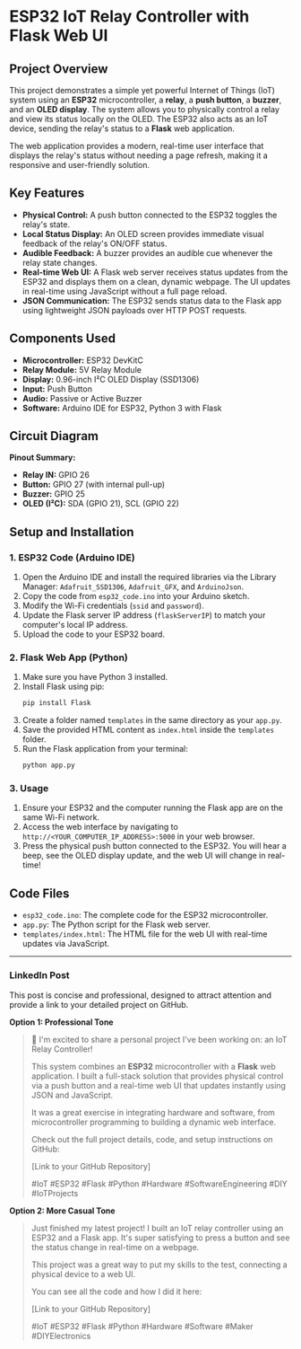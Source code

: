 # ESP32 IoT Relay Controller with Flask Web UI

## Project Overview

This project demonstrates a simple yet powerful Internet of Things (IoT) system using an **ESP32** microcontroller, a **relay**, a **push button**, a **buzzer**, and an **OLED display**. The system allows you to physically control a relay and view its status locally on the OLED. The ESP32 also acts as an IoT device, sending the relay's status to a **Flask** web application.

The web application provides a modern, real-time user interface that displays the relay's status without needing a page refresh, making it a responsive and user-friendly solution.

## Key Features

* **Physical Control:** A push button connected to the ESP32 toggles the relay's state.
* **Local Status Display:** An OLED screen provides immediate visual feedback of the relay's ON/OFF status.
* **Audible Feedback:** A buzzer provides an audible cue whenever the relay state changes.
* **Real-time Web UI:** A Flask web server receives status updates from the ESP32 and displays them on a clean, dynamic webpage. The UI updates in real-time using JavaScript without a full page reload.
* **JSON Communication:** The ESP32 sends status data to the Flask app using lightweight JSON payloads over HTTP POST requests.

## Components Used

* **Microcontroller:** ESP32 DevKitC
* **Relay Module:** 5V Relay Module
* **Display:** 0.96-inch I²C OLED Display (SSD1306)
* **Input:** Push Button
* **Audio:** Passive or Active Buzzer
* **Software:** Arduino IDE for ESP32, Python 3 with Flask

## Circuit Diagram



**Pinout Summary:**

* **Relay IN:** GPIO 26
* **Button:** GPIO 27 (with internal pull-up)
* **Buzzer:** GPIO 25
* **OLED (I²C):** SDA (GPIO 21), SCL (GPIO 22)

## Setup and Installation

### 1. ESP32 Code (Arduino IDE)

1.  Open the Arduino IDE and install the required libraries via the Library Manager: `Adafruit_SSD1306`, `Adafruit_GFX`, and `ArduinoJson`.
2.  Copy the code from `esp32_code.ino` into your Arduino sketch.
3.  Modify the Wi-Fi credentials (`ssid` and `password`).
4.  Update the Flask server IP address (`flaskServerIP`) to match your computer's local IP address.
5.  Upload the code to your ESP32 board.

### 2. Flask Web App (Python)

1.  Make sure you have Python 3 installed.
2.  Install Flask using pip:
    ```sh
    pip install Flask
    ```
3.  Create a folder named `templates` in the same directory as your `app.py`.
4.  Save the provided HTML content as `index.html` inside the `templates` folder.
5.  Run the Flask application from your terminal:
    ```sh
    python app.py
    ```

### 3. Usage

1.  Ensure your ESP32 and the computer running the Flask app are on the same Wi-Fi network.
2.  Access the web interface by navigating to `http://<YOUR_COMPUTER_IP_ADDRESS>:5000` in your web browser.
3.  Press the physical push button connected to the ESP32. You will hear a beep, see the OLED display update, and the web UI will change in real-time!

## Code Files

* `esp32_code.ino`: The complete code for the ESP32 microcontroller.
* `app.py`: The Python script for the Flask web server.
* `templates/index.html`: The HTML file for the web UI with real-time updates via JavaScript.

---

### LinkedIn Post

This post is concise and professional, designed to attract attention and provide a link to your detailed project on GitHub.

**Option 1: Professional Tone**

> 🚀 I'm excited to share a personal project I've been working on: an IoT Relay Controller!
>
> This system combines an **ESP32** microcontroller with a **Flask** web application. I built a full-stack solution that provides physical control via a push button and a real-time web UI that updates instantly using JSON and JavaScript.
>
> It was a great exercise in integrating hardware and software, from microcontroller programming to building a dynamic web interface.
>
> Check out the full project details, code, and setup instructions on GitHub:
>
> [Link to your GitHub Repository]
>
> #IoT #ESP32 #Flask #Python #Hardware #SoftwareEngineering #DIY #IoTProjects

**Option 2: More Casual Tone**

> Just finished my latest project! I built an IoT relay controller using an ESP32 and a Flask app. It's super satisfying to press a button and see the status change in real-time on a webpage.
>
> This project was a great way to put my skills to the test, connecting a physical device to a web UI.
>
> You can see all the code and how I did it here:
>
> [Link to your GitHub Repository]
>
> #IoT #ESP32 #Flask #Python #Hardware #Software #Maker #DIYElectronics
